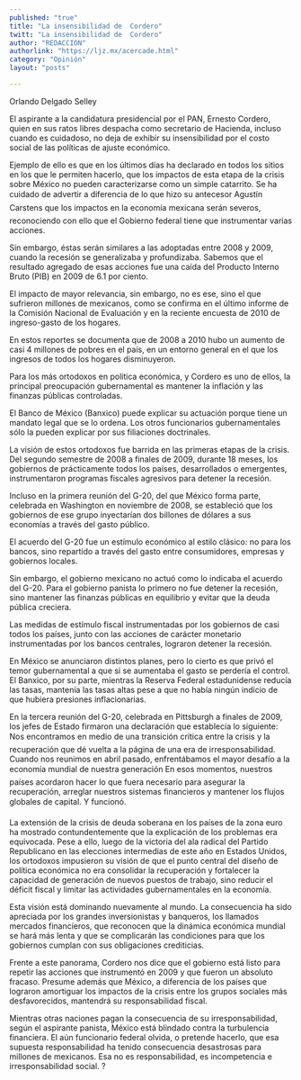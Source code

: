 ```yaml
---
published: "true"
title: "La insensibilidad de  Cordero"
twitt: "La insensibilidad de  Cordero"
author: "REDACCION"
authorlink: "https://ljz.mx/acercade.html"
category: "Opinión"
layout: "posts"

---
```



  Orlando Delgado Selley



  El aspirante a la candidatura presidencial por el PAN, Ernesto Cordero, quien en sus ratos libres despacha como secretario de Hacienda, incluso cuando es cuidadoso, no deja de exhibir su insensibilidad por el costo social de las políticas de ajuste económico.



  Ejemplo de ello es que en los últimos días ha declarado en todos los sitios en los que le permiten hacerlo, que los impactos de esta etapa de la crisis sobre México no pueden caracterizarse como un simple catarrito. Se ha cuidado de advertir a diferencia de lo que hizo su antecesor Agustín Carstens que los impactos en la economía mexicana serán severos, reconociendo con ello que el Gobierno federal tiene que instrumentar varias acciones.



  Sin embargo, éstas serán similares a las adoptadas entre 2008 y 2009, cuando la recesión se generalizaba y profundizaba. Sabemos que el resultado agregado de esas acciones fue una caída del Producto Interno Bruto (PIB) en 2009 de 6.1 por ciento.



  El impacto de mayor relevancia, sin embargo, no es ese, sino el que sufrieron millones de mexicanos, como se confirma en el último informe de la Comisión Nacional de Evaluación y en la reciente encuesta de 2010 de ingreso-gasto de los hogares.



  En estos reportes se documenta que de 2008 a 2010 hubo un aumento de casi 4 millones de pobres en el país, en un entorno general en el que los ingresos de todos los hogares disminuyeron.



  Para los más ortodoxos en política económica, y Cordero es uno de ellos, la principal preocupación gubernamental es mantener la inflación y las finanzas públicas controladas.



  El Banco de México (Banxico) puede explicar su actuación porque tiene un mandato legal que se lo ordena. Los otros funcionarios gubernamentales sólo la pueden explicar por sus filiaciones doctrinales.



  La visión de estos ortodoxos fue barrida en las primeras etapas de la crisis. Del segundo semestre de 2008 a finales de 2009, durante 18 meses, los gobiernos de prácticamente todos los países, desarrollados o emergentes, instrumentaron programas fiscales agresivos para detener la recesión.



  Incluso en la primera reunión del G-20, del que México forma parte, celebrada en Washington en noviembre de 2008, se estableció que los gobiernos de ese grupo inyectarían dos billones de dólares a sus economías a través del gasto público.



  El acuerdo del G-20 fue un estímulo económico al estilo clásico: no para los bancos, sino repartido a través del gasto entre consumidores, empresas y gobiernos locales.



  Sin embargo, el gobierno mexicano no actuó como lo indicaba el acuerdo del G-20. Para el gobierno panista lo primero no fue detener la recesión, sino mantener las finanzas públicas en equilibrio y evitar que la deuda pública creciera.



  Las medidas de estímulo fiscal instrumentadas por los gobiernos de casi todos los países, junto con las acciones de carácter monetario instrumentadas por los bancos centrales, lograron detener la recesión.



  En México se anunciaron distintos planes, pero lo cierto es que privó el temor gubernamental a que si se aumentaba el gasto se perdería el control. El Banxico, por su parte, mientras la Reserva Federal estadunidense reducía las tasas, mantenía las tasas altas pese a que no había ningún indicio de que hubiera presiones inflacionarias.



  En la tercera reunión del G-20, celebrada en Pittsburgh a finales de 2009, los jefes de Estado firmaron una declaración que establecía lo siguiente: Nos encontramos en medio de una transición crítica entre la crisis y la recuperación que dé vuelta a la página de una era de irresponsabilidad. Cuando nos reunimos en abril pasado, enfrentábamos el mayor desafío a la economía mundial de nuestra generación En esos momentos, nuestros países acordaron hacer lo que fuera necesario para asegurar la recuperación, arreglar nuestros sistemas financieros y mantener los flujos globales de capital. Y funcionó.



  La extensión de la crisis de deuda soberana en los países de la zona euro ha mostrado contundentemente que la explicación de los problemas era equivocada. Pese a ello, luego de la victoria del ala radical del Partido Republicano en las elecciones intermedias de este año en Estados Unidos, los ortodoxos impusieron su visión de que el punto central del diseño de política económica no era consolidar la recuperación y fortalecer la capacidad de generación de nuevos puestos de trabajo, sino reducir el déficit fiscal y limitar las actividades gubernamentales en la economía.



  Esta visión está dominando nuevamente al mundo. La consecuencia ha sido apreciada por los grandes inversionistas y banqueros, los llamados mercados financieros, que reconocen que la dinámica económica mundial se hará más lenta y que se complicarán las condiciones para que los gobiernos cumplan con sus obligaciones crediticias.



  Frente a este panorama, Cordero nos dice que el gobierno está listo para repetir las acciones que instrumentó en 2009 y que fueron un absoluto fracaso. Presume además que México, a diferencia de los países que lograron amortiguar los impactos de la crisis entre los grupos sociales más desfavorecidos, mantendrá su responsabilidad fiscal.



  Mientras otras naciones pagan la consecuencia de su irresponsabilidad, según el aspirante panista, México está blindado contra la turbulencia financiera. El aún funcionario federal olvida, o pretende hacerlo, que esa supuesta responsabilidad ha tenido consecuencia desastrosas para millones de mexicanos. Esa no es responsabilidad, es incompetencia e irresponsabilidad social. ?

